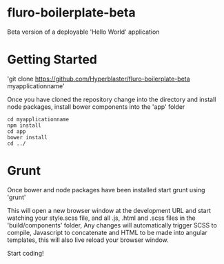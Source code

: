 # fluro-boilerplate-beta
Beta version of a deployable 'Hello World' application

# Getting Started
'git clone https://github.com/Hyperblaster/fluro-boilerplate-beta myapplicationname'

Once you have cloned the repository change into the directory and install node packages, install bower components into the 'app' folder
	
~~~~
cd myapplicationname
npm install
cd app
bower install
cd ../
~~~~

# Grunt
Once bower and node packages have been installed start grunt using
'grunt'

This will open a new browser window at the development URL and start watching your style.scss file, and all .js, .html and .scss files in the 'build/components' folder, Any changes will automatically trigger SCSS to compile, Javascript to concatenate and HTML to be made into angular templates, this will also live reload your browser window.

Start coding!
